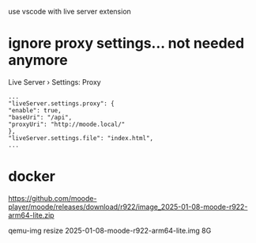use vscode with live server extension

# ignore proxy settings... not needed anymore

Live Server › Settings: Proxy

    ...
    "liveServer.settings.proxy": {
    "enable": true,
    "baseUri": "/api",
    "proxyUri": "http://moode.local/"
    },
    "liveServer.settings.file": "index.html",
    ...

# docker

https://github.com/moode-player/moode/releases/download/r922/image_2025-01-08-moode-r922-arm64-lite.zip

qemu-img resize 2025-01-08-moode-r922-arm64-lite.img 8G
